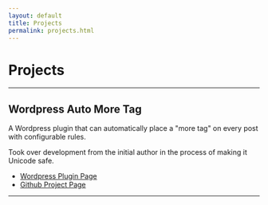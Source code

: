 ```yaml
---
layout: default
title: Projects
permalink: projects.html
---
```


Projects
========

- - -

Wordpress Auto More Tag
-----------------------
A Wordpress plugin that can automatically place a "more tag" on every post with configurable rules.

Took over development from the initial author in the process of making it Unicode safe.

* [Wordpress Plugin Page](http://wordpress.org/plugins/auto-more-tag/)
* [Github Project Page](https://github.com/toubsen/wp-auto-more-tag)

- - -
